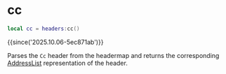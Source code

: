 # cc

```lua
local cc = headers:cc()
```

{{since('2025.10.06-5ec871ab')}}

Parses the `Cc` header from the headermap and returns the corresponding
[AddressList](index.md#addresslist) representation of the header.

